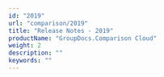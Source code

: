 ```yaml
---
id: "2019"
url: "comparison/2019"
title: "Release Notes - 2019"
productName: "GroupDocs.Comparison Cloud"
weight: 2
description: ""
keywords: ""
---
```

